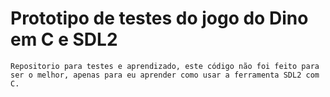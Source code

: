 ﻿# Prototipo de testes do jogo do Dino em C e SDL2

    Repositorio para testes e aprendizado, este código não foi feito para ser o melhor, apenas para eu aprender como usar a ferramenta SDL2 com C.
